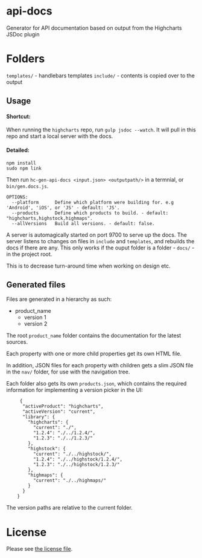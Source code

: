 # api-docs
Generator for API documentation based on output from the Highcharts JSDoc plugin

# Folders

`templates/` - handlebars templates
`include/` - contents is copied over to the output

## Usage

#### Shortcut:
When running the `highcharts` repo, run `gulp jsdoc --watch`. It will pull in this repo and start a local server with the docs.


#### Detailed:

    npm install
    sudo npm link

Then run `hc-gen-api-docs <input.json> <outputpath/>` in a termnial, or `bin/gen.docs.js`.

```
OPTIONS:
  --platform      Define which platform were building for. e.g 'Android', 'iOS', or 'JS' - default: 'JS'.
  --products      Define which products to build. - default: "highcharts,highstock,highmaps".
  --allVersions   Build all versions. - default: false.
```

A server is automagically started on port 9700 to serve up the docs.
The server listens to changes on files in `include` and `templates`, and rebuilds
the docs if there are any. This only works if the ouput folder is a folder - `docs/` - in the project root.

This is to decrease turn-around time when working on design etc.


## Generated files

Files are generated in a hierarchy as such:

  - product_name
    - version 1
    - version 2

The root `product_name` folder contains the documentation for the latest sources.

Each property with one or more child properties get its own HTML file.

In addition, JSON files for each property with children gets a slim JSON file
in the `nav/` folder, for use with the navigation tree.

Each folder also gets its own `products.json`, which contains the required information
for implementing a version picker in the UI:

         {
          "activeProduct": "highcharts",
          "activeVersion": "current",
          "library": {
            "highcharts": {
              "current": "./",
              "1.2.4": "./../1.2.4/",
              "1.2.3": "./../1.2.3/"
            },
            "highstock": {
              "current": "./../highstock/",
              "1.2.4": "./../highstock/1.2.4/",
              "1.2.3": "./../highstock/1.2.3/"
            },
            "highmaps": {
              "current": "./../highmaps/"
            }
          }
        }

The version paths are relative to the current folder.

# License

Please see [the license file](LICENSE).
